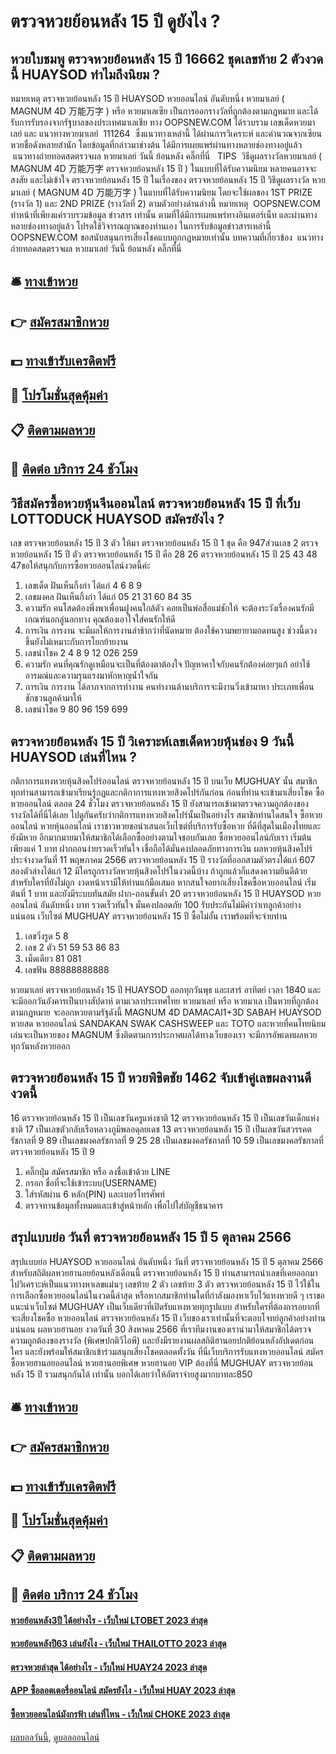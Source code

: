 # ตรวจหวยย้อนหลัง 15 ปี ดูยังไง ?
## หวยใบชมพู ตรวจหวยย้อนหลัง 15 ปี 16662 ชุดเลขท้าย 2 ตัวงวดนี้ HUAYSOD ทำไมถึงนิยม ?
หมายเหตุ ตรวจหวยย้อนหลัง 15 ปี HUAYSOD หวยออนไลน์ อันดับหนึ่ง หวยมาเลย์ ( MAGNUM 4D 万能万字 ) หรือ หวยมาเลเซีย เป็นการออกรางวัลที่ถูกต้องตามกฎหมาย และได้รับการรับรองจากรัฐบาลของประเทศมาเลเชีย
ทาง OOPSNEW.COM ได้รวบรวม เลขเด็ดหวยมาเลย์ และ แนวทางหวยมาเลย์  111264  ซึ่งแนวทางเหล่านี้ ได้ผ่านการวิเคราะห์ และคำนวณจากเซียนหวยชื่อดังหลายสำนัก โดยข้อมูลที่กล่าวมาข่างต้น ได้มีการเผยแพร่ผ่านทางหลายช่องทางอยู่แล้ว
 แนวทางถ่ายทอดสดตรวจผล หวยมาเลย์ วันนี้ ย้อนหลัง คลิ๊กที่นี่  
TIPS  วิธีดูผลรางวัลหวยมาเลย์ ( MAGNUM 4D 万能万字 ตรวจหวยย้อนหลัง 15 ปี ) ในแบบที่ได้รับความนิยม
หลายคนอาจจะสงสัย และไม่เข้าใจ ตรวจหวยย้อนหลัง 15 ปี ในเรื่องของ ตรวจหวยย้อนหลัง 15 ปี วิธีดูผลรางวัล หวยมาเลย์ ( MAGNUM 4D 万能万字 ) ในแบบที่ได้รับความนิยม โดยจะใช้ผลของ 1ST PRIZE (รางวัล 1) และ 2ND PRIZE (รางวัลที่ 2) ตามตัวอย่างด่านล่างนี้
หมายเหตุ  OOPSNEW.COM ทำหน้าที่เพียงแค่รวบรวมข้อมูล ข่าวสาร เท่านั้น ตามที่ได้มีการเผยแพร่ทางอินเตอร์เน็ท และผ่านทางหลายช่องทางอยู่แล้ว โปรดใช้วิจารณญาณของท่านเอง ในการรับข้อมูลข่าวสารเหล่านี้ OOPSNEW.COM ขอสนับสนุนการเสี่ยงโชคแบบถูกกฎหมายเท่านั้น
บทความที่เกี่ยวข้อง
 แนวทางถ่ายทอดสดตรวจผล หวยมาเลย์ วันนี้ ย้อนหลัง คลิ๊กที่นี่  

## 🛎 [ทางเข้าหวย](https://bit.ly/3BG5bNw)
## 👉 [สมัครสมาชิกหวย](https://bit.ly/3BG5bNw)
## 💵 [ทางเข้ารับเครดิตฟรี](https://bit.ly/3C3mvgS)
## 👑 [โปรโมชั่นสุดคุ้มค่า](https://bit.ly/3C3mvgS)
## 📋 [ติดตามผลหวย](https://bit.ly/3C3mvgS)
## 📱 [ติดต่อ บริการ 24 ชัวโมง](https://bit.ly/3C3mvgS)

## วิธีสมัครซื้อหวยหุ้นจีนออนไลน์ ตรวจหวยย้อนหลัง 15 ปี ที่เว็บ LOTTODUCK HUAYSOD สมัครยังไง ?
เลข ตรวจหวยย้อนหลัง 15 ปี 3 ตัว ให้มา ตรวจหวยย้อนหลัง 15 ปี 1 ชุด คือ 947ส่วนเลข 2 ตรวจหวยย้อนหลัง 15 ปี ตัว ตรวจหวยย้อนหลัง 15 ปี คือ 28 26 ตรวจหวยย้อนหลัง 15 ปี 25 43 48 47ขอให้สนุกกับการซื้อหวยออนไลน์งวดนี้ค่ะ
1. เลขเด็ด ฝันเห็นกิ้งก่า ได้แก่ 4 6 8 9
2. เลขมงคล ฝันเห็นกิ้งก่า ได้แก่ 05 21 31 60 84 35
3. ความรัก คนโสดต้องพึ่งพาเพื่อนฝูงคนใกล้ตัว คอยเป็นพ่อสื่อแม่ชักให้ จะต้องระวังเรื่องคนรักมีเกณฑ์นอกลู่นอกทาง คุณต้องเอาใจใส่คนรักให้ดี
4. การเงิน การงาน จะมีผลให้การงานล่าช้ากว่าที่นัดหมาย ต้องใช้ความพยายามอดทนสูง ช่วงนี้ดวงขึ้นยังไม่เหมาะกับการโยกย้ายงาน
5. เลขนำโชค 2 4 8 9 12 026 259
6. ความรัก คนที่คุณรักดูเหมือนจะเป็นที่ต้องตาต้องใจ ปัญหาคาใจกับคนรักต้องค่อยๆแก้ อย่าใช้อารมณ์และความรุนแรงมาหักหาญน้ำใจกัน
7. การเงิน การงาน ได้ลาภจากการทำงาน คนทำงานด้านบริการจะมีงานวิ่งเข้ามาหา ประเภทเพื่อนชักชวนลูกค้ามาให้
8. เลขนำโชค 9 80 96 159 699

## ตรวจหวยย้อนหลัง 15 ปี วิเคราะห์เลขเด็ดหวยหุ้นช่อง 9 วันนี้ HUAYSOD เล่นที่ไหน ?
กติกาการแทงหวยหุ้นสิงคโปร์ออนไลน์ ตรวจหวยย้อนหลัง 15 ปี บนเว็บ MUGHUAY นั้น สมาชิกทุกท่านสามารถเข้ามาเรียนรู้กฏและกติกาการแทงหวยสิงคโปร์กันก่อน ก่อนที่ท่านจะเข้ามาเสี่ยงโชค ซื้อหวยออนไลน์ ตลอด 24 ชั่วโมง ตรวจหวยย้อนหลัง 15 ปี ยังสามารถเข้ามาตรวจความถูกต้องของรางวัลได้ที่นี่ได้เลย ไปดูกันครับว่ากติการแทงหวยสิงคโปร์นั้นเป็นอย่างไร
สมาชิกท่านใดสนใจ ซื้อหวยออนไลน์ หวยหุ้นออนไลน์ เราชาวหวยขอนำเสนอเว็บไซต์ที่บริการรับซื้อหวย ที่ดีที่สุดในเมืองไทยและยังมีหวย อีกมากมายมาให้สมาชิกได้เลือกซื้ออย่างตามใจชอบกันเลย ซื้อหวยออนไลน์กับเรา เริ่มต้นเพียงแค่ 1 บาท ฝากถอนง่ายรวดเร็วทันใจ เชื่อถือได้มั่นคงปลอดภัยทางการเงิน
ผลหวยหุ้นสิงคโปร์ ประจำงวดวันที่ 11 พฤษภาคม 2566 ตรวจหวยย้อนหลัง 15 ปี รางวัลที่ออกสามตัวตรงได้แก่ 607 สองตัวล่างได้แก่ 12 มีใครถูกรางวัลหวยหุ้นสิงคโปร์ในงวดนี้บ้าง ถ้าถูกแล้วก็แสดงความยินดีด้วย สำหรับใครที่ยังไม่ถูก งวดหน้าเรามีให้ท่านแก้มือเสมอ หากสนใจอยากเสี่ยงโชคซื้อหวยออนไลน์ เริ่มต้นที่ 1 บาท และยังมีระบบทันสมัย ฝาก-ถอนขั้นต่ำ 20 ตรวจหวยย้อนหลัง 15 ปี HUAYSOD หวยออนไลน์ อันดับหนึ่ง บาท รวดเร็วทันใจ มั่นคงปลอดภัย 100 รับประกันไม่มีคำว่าเทลูกค้าอย่างแน่นอน เว็บไซต์ MUGHUAY ตรวจหวยย้อนหลัง 15 ปี ซื้อไม่อั้น เราพร้อมที่จะจ่ายท่าน
1. เลขวิ่งรูด 5 8
2. เลข 2 ตัว 51 59 53 86 83
3. เม็ดเดียว 81 081
4. เลขฟัน 88888888888

หวยมาเลย์ ตรวจหวยย้อนหลัง 15 ปี HUAYSOD ออกทุกวันพุธ และเสาร์ อาทิตย์ เวลา 1840 และจะมีออกวันอังคารเป็นบางสัปดาห์ ตามเวลาประเทศไทย หวยมาเลย์ หรือ หวยมาเล เป็นหวยที่ถูกต้องตามกฏหมาย จะออกหวยตามรัฐดังนี้ MAGNUM 4D DAMACAI1+3D SABAH HUAYSOD หวยสด หวยออนไลน์ SANDAKAN SWAK CASHSWEEP และ TOTO และหวยที่คนไทยนิยมเล่นจะเป็นหวยของ MAGNUM ซึ่งติดตามการประกาศผลได้ทางเว็บของเรา จะมีการอัพเดทผลหวยทุกวันหลังหวยออก

## ตรวจหวยย้อนหลัง 15 ปี หวยพิชิตชัย 1462 จับเข้าคู่เลขผลงานดีงวดนี้
16 ตรวจหวยย้อนหลัง 15 ปี เป็นเลขวันครูแห่งชาติ
12 ตรวจหวยย้อนหลัง 15 ปี เป็นเลขวันเด็กแห่งชาติ
17 เป็นเลขตัวกลับเรือหลวงภูมิพลอดุลยเดช
13 ตรวจหวยย้อนหลัง 15 ปี เป็นเลขวันสวรรคตรัชกาลที่ 9
89 เป็นเลขมงคลรัชกาลที่ 9
25
28 เป็นเลขมงคลรัชกาลที่ 10
59 เป็นเลขมงคลรัชกาลที่ ตรวจหวยย้อนหลัง 15 ปี 9
1. คลิ๊กปุ่ม สมัครสมาชิก หรือ ลงชื่อเข้าด้วย LINE
2. กรอก ชื่อที่จะใช้เข้าระบบ(USERNAME)
3. ใส่รหัสผ่าน 6 หลัก(PIN) และเบอร์โทรศัพท์
4. ตรวจทานข้อมุลทั้งหมดและเข้าสู่หน้าหลัก เพื่อไปใส่บัญชีธนาคาร

## สรุปแบบย่อ วันที่ ตรวจหวยย้อนหลัง 15 ปี 5 ตุลาคม 2566
สรุปแบบย่อ HUAYSOD หวยออนไลน์ อันดับหนึ่ง วันที่ ตรวจหวยย้อนหลัง 15 ปี 5 ตุลาคม 2566 สำหรับสถิติผลหวยฮานอยย้อนหลังเดือนนี้ ตรวจหวยย้อนหลัง 15 ปี ท่านสามารถนำเลขที่เคยออกมาไปวิเคราะห์เป็นแนวทางหาเลขแม่นๆ เลขท้าย 2 ตัว เลขท้าย 3 ตัว ตรวจหวยย้อนหลัง 15 ปี ไว้ใช้ในการเลือกซื้อหวยออนไลน์ในงวดนี้ล่าสุด หรือหากสมาชิกท่านใดที่กำลังมองหาเว็บไว้แทงหวยดี ๆ เราขอแนะนำเว็บไซต์ MUGHUAY เป็นเว็บเดียวที่เปิดรับแทงหวยทุกรูปแบบ
สำหรับใครที่ต้องการอยากที่จะเสี่ยงโชคซื้อ หวยออนไลน์ ตรวจหวยย้อนหลัง 15 ปี เว็บของเราเท่านั้นที่จะตอบโจทย์ลูกค้าอย่างท่านแน่นอน
ผลหวยฮานอย งวดวันที่ 30 สิงหาคม 2566 ที่เราทีมงานของเรานำมาให้สมาชิกได้ตรวจความถูกต้องของรางวัล (พิเศษปกติวีไอพี) และยังมีรายงานผลสถิติฮานอยปกติย้อนหลังอัปเดตก่อนใคร และยังพร้อมให้สมาชิกเข้าร่วมสนุกเสี่ยงโชคตลอดทั้งวัน ที่นี่เว็บบริการรับแทงหวยออนไลน์ สมัครซื้อหวยฮานอยออนไลน์ หวยฮานอยพิเศษ หวยฮานอย VIP ต้องที่นี่ MUGHUAY ตรวจหวยย้อนหลัง 15 ปี รวมสนุกกันได้ เท่านั้น บอกได้เลยว่าให้อัตราจ่ายสูงมากบาทละ850

## 🛎 [ทางเข้าหวย](https://bit.ly/3BG5bNw)
## 👉 [สมัครสมาชิกหวย](https://bit.ly/3BG5bNw)
## 💵 [ทางเข้ารับเครดิตฟรี](https://bit.ly/3C3mvgS)
## 👑 [โปรโมชั่นสุดคุ้มค่า](https://bit.ly/3C3mvgS)
## 📋 [ติดตามผลหวย](https://bit.ly/3C3mvgS)
## 📱 [ติดต่อ บริการ 24 ชัวโมง](https://bit.ly/3C3mvgS)

#### [หวยย้อนหลัง3ปี ได้อย่างไร - เว็บใหม่ LTOBET 2023 ล่าสุด](https://atom.io/themes/หวยย้อนหลัง3ปี%20ได้อย่างไร%20-%20เว็บใหม่%20ltobet%202023%20ล่าสุด)
#### [หวยย้อนหลังปี63 เล่นยังไง - เว็บใหม่ THAILOTTO 2023 ล่าสุด](https://atom.io/themes/หวยย้อนหลังปี63%20เล่นยังไง%20-%20เว็บใหม่%20thailotto%202023%20ล่าสุด)
#### [ตรวจหวยล่าสุด ได้อย่างไร - เว็บใหม่ HUAY24 2023 ล่าสุด](https://atom.io/themes/ตรวจหวยล่าสุด%20ได้อย่างไร%20-%20เว็บใหม่%20huay24%202023%20ล่าสุด)
#### [APP ซื้อลอตเตอรี่ออนไลน์ สมัครยังไง - เว็บใหม่ HUAY 2023 ล่าสุด](https://atom.io/themes/app%20ซื้อลอตเตอรี่ออนไลน์%20สมัครยังไง%20-%20เว็บใหม่%20huay%202023%20ล่าสุด)
#### [ซื้อหวยออนไลน์มังกรฟ้า เล่นที่ไหน - เว็บใหม่ CHOKE 2023 ล่าสุด](https://atom.io/themes/ซื้อหวยออนไลน์มังกรฟ้า%20เล่นที่ไหน%20-%20เว็บใหม่%20choke%202023%20ล่าสุด)

[ผลบอลวันนี้](https://siamsport.tv "ผลบอลวันนี้"), [ดูบอลออนไลน์](https://siamsport.tv/ดูบอลสด "ดูบอลออนไลน์")